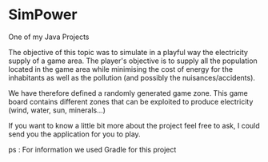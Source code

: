 # SimPower
One of my Java Projects


The objective of this topic was to simulate in a playful way the electricity supply of a game area. The player's objective is to supply all the population located in the game area while minimising the cost of energy for the inhabitants as well as the pollution (and possibly the nuisances/accidents).

We have therefore defined a randomly generated game zone.  This game board contains different zones that can be exploited to produce electricity (wind, water, sun, minerals...)

If you want to know a little bit more about the project feel free to ask, I could send you the application for you to play.

ps : For information we used Gradle for this project
